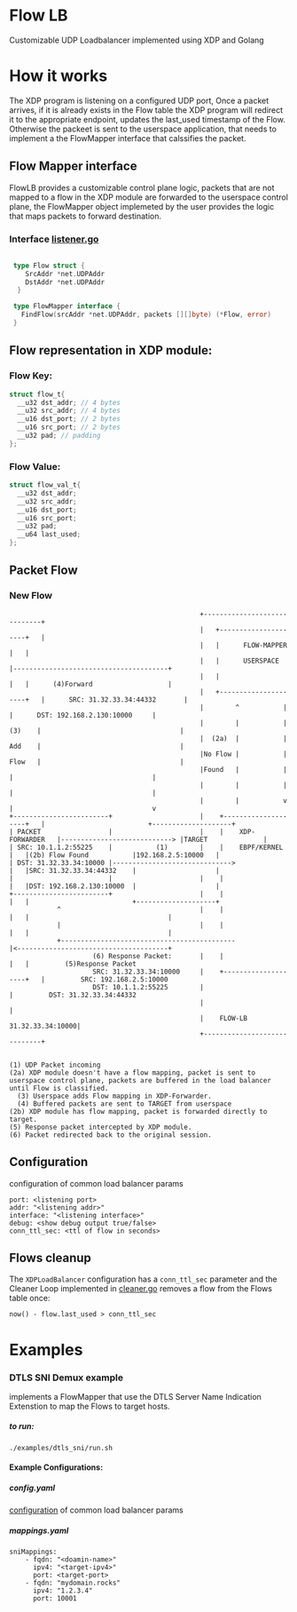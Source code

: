# Flow LB
Customizable UDP Loadbalancer implemented using XDP and Golang

# How it works
The XDP program is listening on a configured UDP port, 
Once a packet arrives, if it is already exists in the Flow table the XDP program will redirect it to the appropriate endpoint, updates the last_used timestamp of the Flow.
Otherwise the packeet is sent to the userspace application, that needs to implement a the FlowMapper interface that calssifies the packet.

## Flow Mapper interface
FlowLB provides a customizable control plane logic, packets that are not mapped to a flow in the XDP module are forwarded to the userspace control plane, the FlowMapper object implemeted by the user provides the logic that maps packets to forward destination.
### Interface [listener.go](listener.go)
```go
 
 type Flow struct {
    SrcAddr *net.UDPAddr
    DstAddr *net.UDPAddr
  }

 type FlowMapper interface {
   FindFlow(srcAddr *net.UDPAddr, packets [][]byte) (*Flow, error)
 }
```

## Flow representation in XDP module:
### Flow Key:
```c
struct flow_t{
  __u32 dst_addr; // 4 bytes
  __u32 src_addr; // 4 bytes
  __u16 dst_port; // 2 bytes
  __u16 src_port; // 2 bytes
  __u32 pad; // padding
};
```

### Flow Value:
```c
struct flow_val_t{
  __u32 dst_addr;
  __u32 src_addr;
  __u16 dst_port;
  __u16 src_port;
  __u32 pad;
  __u64 last_used;
};
```

## Packet Flow
### New Flow
```
                                                +-----------------------------+                                                
                                                |   +---------------------+   |                                                
                                                |   |      FLOW-MAPPER    |   |                                                
                                                |   |      USERSPACE      |---------------------------------------+            
                                                |   |                     |   |      (4)Forward                   |            
                                                |   +---------------------+   |      SRC: 31.32.33.34:44332       |            
                                                |        ^           |        |      DST: 192.168.2.130:10000     |            
                                                |        |           | (3)    |                                   |            
                                                |  (2a)  |           | Add    |                                   |            
                                                |No Flow |           | Flow   |                                   |            
                                                |Found   |           |        |                                   |            
                                                |        |           |        |                                   |            
                                                |        |           v        |                                   v            
+------------------------+                      |    +--------------------+   |                          +--------------------+
| PACKET                 |                      |    |    XDP-FORWARDER   |----------------------------> |TARGET              |
| SRC: 10.1.1.2:55225    |           (1)        |    |    EBPF/KERNEL     |   |(2b) Flow Found           |192.168.2.5:10000   |
| DST: 31.32.33.34:10000 |------------------------------>                 |   |SRC: 31.32.33.34:44332    |                    |
|                        |                      |    |                    |   |DST: 192.168.2.130:10000  |                    |
+------------------------+                      |    |                    |   |                          +--------------------+
            ^                                   |    |                    |   |                                   |            
            |                                   |    |                    |   |                                   |            
            +--------------------------------------------                 |<--------------------------------------+            
                     (6) Response Packet:       |    |                    |   |         (5)Response Packet                     
                     SRC: 31.32.33.34:10000     |    +--------------------+   |         SRC: 192.168.2.5:10000                 
                     DST: 10.1.1.2:55225        |                             |         DST: 31.32.33.34:44332                 
                                                |                             |                                                
                                                |    FLOW-LB 31.32.33.34:10000|                                                
                                                +-----------------------------+                                                
                                                                                                                                                                
                                                                                                                                                                
(1) UDP Packet incoming
(2a) XDP module doesn't have a flow mapping, packet is sent to userspace control plane, packets are buffered in the load balancer until Flow is classified.
  (3) Userspace adds Flow mapping in XDP-Forwarder.
  (4) Buffered packets are sent to TARGET from userspace
(2b) XDP module has flow mapping, packet is forwarded directly to target.
(5) Response packet intercepted by XDP module.
(6) Packet redirected back to the original session.
```


## Configuration
configuration of common load balancer params
```
port: <listening port>
addr: "<listening addr>"
interface: "<listening interface>"
debug: <show debug output true/false>
conn_ttl_sec: <ttl of flow in seconds>
```

## Flows cleanup
The `XDPLoadBalancer` configuration has a `conn_ttl_sec` parameter and the Cleaner Loop implemented in [cleaner.go](cleaner.go) removes a flow from the Flows table once:
```
now() - flow.last_used > conn_ttl_sec
```

# Examples
### DTLS SNI Demux example 
implements a FlowMapper that use the DTLS Server Name Indication Extenstion to map the Flows to target hosts. 
##### to run:
```
./examples/dtls_sni/run.sh
```
#### Example Configurations:
##### config.yaml
[configuration](#configuration)  of common load balancer params

##### mappings.yaml
```
sniMappings:
    - fqdn: "<doamin-name>"
      ipv4: "<target-ipv4>"
      port: <target-port>
    - fqdn: "mydomain.rocks"
      ipv4: "1.2.3.4"
      port: 10001
```
